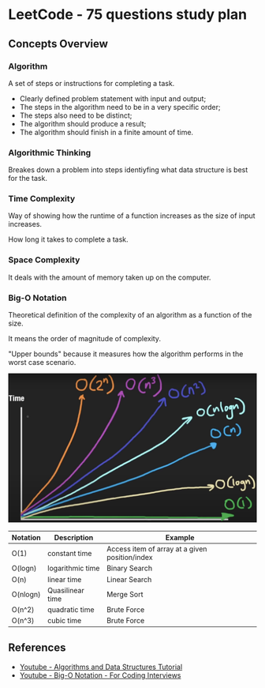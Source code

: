 # LeetCode - 75 questions study plan

## Concepts Overview

### Algorithm
A set of steps or instructions for completing a task.
- Clearly defined problem statement with input and output;
- The steps in the algorithm need to be in a very specific order;
- The steps also need to be distinct;
- The algorithm should produce a result;
- The algorithm should finish in a finite amount of time.

### Algorithmic Thinking
Breakes down a problem into steps identiyfing what data structure is best for the task.

### Time Complexity
Way of showing how the runtime of a function increases as the size of input increases.

How long it takes to complete a task.

### Space Complexity
It deals with the amount of memory taken up on the computer.

### Big-O Notation
Theoretical definition of the complexity of an algorithm as a function of the size.

It means the order of magnitude of complexity.

"Upper bounds" because it measures how the algorithm performs in the worst case scenario.

<img src="./docs/algorithmic-complexity.png">


| Notation    | Description | Example
| -------- | ------- | ------- | 
| O(1)     | constant time | Access item of array at a given position/index |
| O(logn)  | logarithmic time   | Binary Search |
| O(n)     | linear time   | Linear Search |
| O(nlogn) | Quasilinear time  | Merge Sort |
| O(n^2)   | quadratic time  | Brute Force |
| O(n^3)   | cubic time    | Brute Force |


## References
- [Youtube - Algorithms and Data Structures Tutorial](https://www.youtube.com/watch?v=8hly31xKli0)
- [Youtube - Big-O Notation - For Coding Interviews](https://www.youtube.com/watch?v=BgLTDT03QtU)